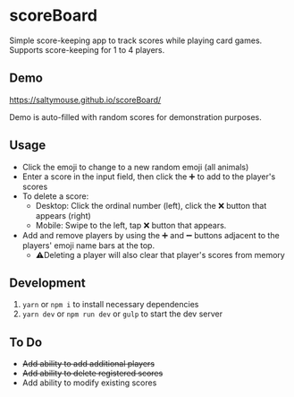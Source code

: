 # scoreBoard
Simple score-keeping app to track scores while playing card games.
Supports score-keeping for 1 to 4 players.

## Demo
https://saltymouse.github.io/scoreBoard/

Demo is auto-filled with random scores for demonstration purposes.

## Usage
* Click the emoji to change to a new random emoji (all animals)
* Enter a score in the input field, then click the ➕ to add to the player's scores
* To delete a score:
  - Desktop: Click the ordinal number (left), click the ❌ button that appears (right)
  - Mobile: Swipe to the left, tap ❌ button that appears.
* Add and remove players by using the ➕ and ➖ buttons adjacent to the players' emoji name bars at the top.
  - ⚠️Deleting a player will also clear that player's scores from memory

## Development
1. `yarn` or `npm i` to install necessary dependencies
2. `yarn dev` or `npm run dev` or `gulp` to start the dev server

## To Do
- ~~Add ability to add additional players~~
- ~~Add ability to delete registered scores~~
- Add ability to modify existing scores
